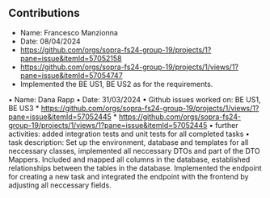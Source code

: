 ## Contributions
* Name: Francesco Manzionna
* Date: 08/04/2024
* https://github.com/orgs/sopra-fs24-group-19/projects/1?pane=issue&itemId=57052158
* https://github.com/orgs/sopra-fs24-group-19/projects/1/views/1?pane=issue&itemId=57054747
* Implemented the BE US1, BE US2 as for the requirements.



•⁠ ⁠Name: Dana Rapp
• Date: 31/03/2024
•⁠ ⁠Github issues worked on: BE US1, BE US3
    * https://github.com/orgs/sopra-fs24-group-19/projects/1/views/1?pane=issue&itemId=57052445
    * https://github.com/orgs/sopra-fs24-group-19/projects/1/views/1?pane=issue&itemId=57052445
•⁠  ⁠further activities: added integration tests and unit tests for all completed tasks
•⁠  ⁠task description: Set up the environment, database and templates for all neccessary classes, implemented all neccessary DTOs and part of the DTO Mappers. Included and mapped all columns in the database, established relationships between the tables in the database. Implemented the endpoint for creating a new task and integrated the endpoint with the frontend by adjusting all neccessary fields.
